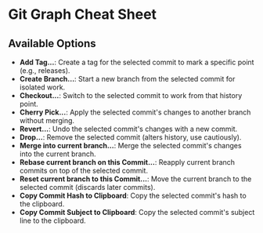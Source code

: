 
# Git Graph Cheat Sheet

## Available Options

- **Add Tag...**: Create a tag for the selected commit to mark a specific point (e.g., releases).
- **Create Branch...**: Start a new branch from the selected commit for isolated work.
- **Checkout...**: Switch to the selected commit to work from that history point.
- **Cherry Pick...**: Apply the selected commit's changes to another branch without merging.
- **Revert...**: Undo the selected commit's changes with a new commit.
- **Drop...**: Remove the selected commit (alters history, use cautiously).
- **Merge into current branch...**: Merge the selected commit's changes into the current branch.
- **Rebase current branch on this Commit...**: Reapply current branch commits on top of the selected commit.
- **Reset current branch to this Commit...**: Move the current branch to the selected commit (discards later commits).
- **Copy Commit Hash to Clipboard**: Copy the selected commit's hash to the clipboard.
- **Copy Commit Subject to Clipboard**: Copy the selected commit's subject line to the clipboard.
